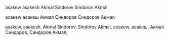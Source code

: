 asakew
asakesh
Akmal Sindorov
Sindorov Akmal

асакеw
асакеш
Aкмал Синдоров
Синдоров Aкмал


asakew, asakesh, Akmal Sindorov, Sindorov Akmal, асакеw, асакеш, Aкмал Синдоров, Синдоров Aкмал, 
